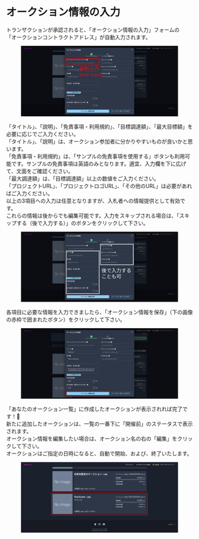 # オークション情報の入力

トランザクションが承認されると、「オークション情報の入力」フォームの\
「オークションコントラクトアドレス」が自動入力されます。

<figure><img src="../../../../.gitbook/assets/Group 1 (8).png" alt=""><figcaption></figcaption></figure>

「タイトル」、「説明」、「免責事項・利用規約」、「目標調達額」、「最大目標額」を必要に応じでご入力ください。\
「タイトル」、「説明」は、オークション参加者に分かりやすいものが良いかと思います。\
「免責事項・利用規約」は、「サンプルの免責事項を使用する」ボタンも利用可能です。サンプルの免責事項は英語のみとなります。適宜、入力欄を下に広げて、文面をご確認ください。\
「最大調達額」は、「目標調達額」以上の数値をご入力ください。\
「プロジェクトURL」、「プロジェクトロゴURL」、「その他のURL」は必要があればご入力ください。\
以上の3項目への入力は任意となりますが、入札者への情報提供として有効です。\
これらの情報は後からでも編集可能です。入力をスキップされる場合は、「スキップする（後で入力する）」のボタンをクリックして下さい。

<figure><img src="../../../../.gitbook/assets/Group 1 (28) (1).png" alt=""><figcaption></figcaption></figure>

各項目に必要な情報を入力できましたら、「オークション情報を保存」（下の画像の赤枠で囲まれたボタン）をクリックして下さい。

<figure><img src="../../../../.gitbook/assets/Group 1 (10).png" alt=""><figcaption></figcaption></figure>

「あなたのオークション一覧」に作成したオークションが表示されれば完了です！🎉\
新たに追加したオークションは、一覧の一番下に「開催前」のステータスで表示されます。\
オークション情報を編集したい場合は、オークション名の右の「編集」をクリックして下さい。\
オークションはご指定の日時になると、自動で開始、および、終了いたします。

<figure><img src="../../../../.gitbook/assets/Group 1 (11).png" alt=""><figcaption></figcaption></figure>
